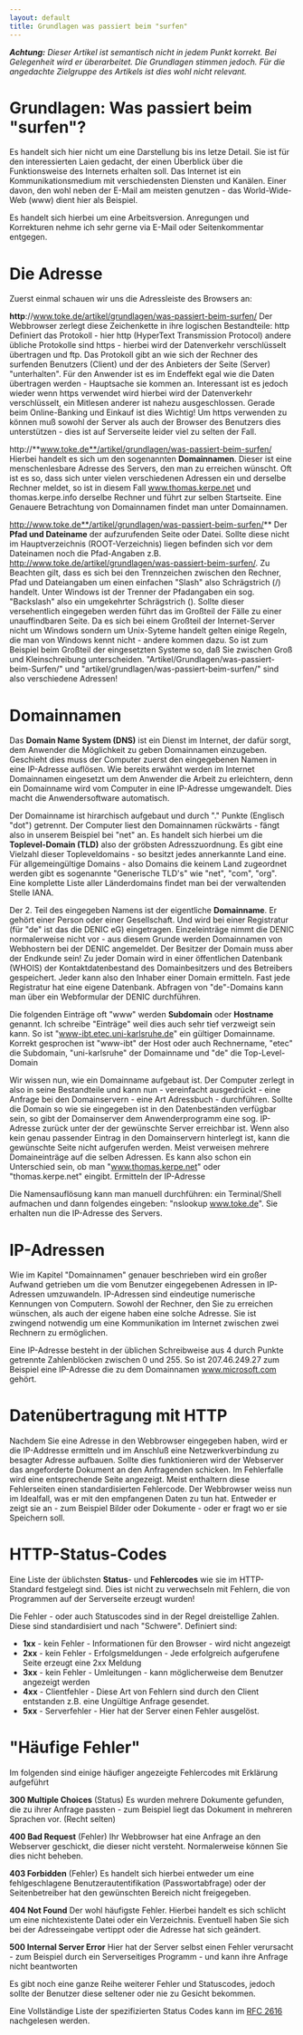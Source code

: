 ```yaml
---
layout: default
title: Grundlagen was passiert beim "surfen"
---
```


  *__Achtung:__ Dieser Artikel ist semantisch nicht in jedem Punkt korrekt.
  Bei Gelegenheit wird er überarbeitet. Die Grundlagen stimmen jedoch.
  Für die angedachte Zielgruppe des Artikels ist dies wohl nicht relevant.*


Grundlagen: Was passiert beim "surfen"?
=======================================

Es handelt sich hier nicht um eine Darstellung bis ins letze Detail. Sie ist für den interessierten Laien gedacht, der einen Überblick über die Funktionsweise des Internets erhalten soll.
Das Internet ist ein Kommunikationsmedium mit verschiedensten Diensten und Kanälen. Einer davon, den wohl neben der E-Mail am meisten genutzen - das World-Wide-Web (www) dient hier als Beispiel. 

Es handelt sich hierbei um eine Arbeitsversion. Anregungen und Korrekturen nehme ich sehr gerne via E-Mail oder Seitenkommentar entgegen.

Die Adresse
===========

Zuerst einmal schauen wir uns die Adressleiste des Browsers an:

**http**://www.toke.de/artikel/grundlagen/was-passiert-beim-surfen/
Der Webbrowser zerlegt diese Zeichenkette in ihre logischen Bestandteile: http Definiert das Protokoll - hier http (HyperText Transmission Protocol) andere übliche Protokolle sind https - hierbei wird der Datenverkehr verschlüsselt übertragen und ftp. Das Protokoll gibt an wie sich der Rechner des surfenden Benutzers (Client) und der des Anbieters der Seite (Server) "unterhalten". Für den Anwender ist es im Endeffekt egal wie die Daten übertragen werden - Hauptsache sie kommen an. Interessant ist es jedoch wieder wenn https verwendet wird hierbei wird der Datenverkehr verschlüsselt, ein Mitlesen anderer ist nahezu ausgeschlossen. Gerade beim Online-Banking und Einkauf ist dies Wichtig! Um https verwenden zu können muß sowohl der Server als auch der Browser des Benutzers dies unterstützen - dies ist auf Serverseite leider viel zu selten der Fall.

http://**www.toke.de**/artikel/grundlagen/was-passiert-beim-surfen/
Hierbei handelt es sich um den sogenannten **Domainnamen**. Dieser ist eine menschenlesbare Adresse des Servers, den man zu erreichen wünscht. Oft ist es so, dass sich unter vielen verschiedenen Adressen ein und derselbe Rechner meldet, so ist in diesem Fall www.thomas.kerpe.net und thomas.kerpe.info derselbe Rechner und führt zur selben Startseite. Eine Genauere Betrachtung von Domainnamen findet man unter Domainnamen.

http://www.toke.de**/artikel/grundlagen/was-passiert-beim-surfen/**
Der **Pfad und Dateiname** der aufzurufenden Seite oder Datei. Sollte diese nicht im Hauptverzeichnis (ROOT-Verzeichnis) liegen befinden sich vor dem Dateinamen noch die Pfad-Angaben z.B. http://www.toke.de/artikel/grundlagen/was-passiert-beim-surfen/. Zu Beachten gilt, dass es sich bei den Trennzeichen zwischen den Rechner, Pfad und Dateiangaben um einen einfachen "Slash" also Schrägstrich (/) handelt. Unter Windows ist der Trenner der Pfadangaben ein sog. "Backslash" also ein umgekehrter Schrägstrich (\). Sollte dieser versehentlich eingegeben werden führt das im Großteil der Fälle zu einer unauffindbaren Seite.
Da es sich bei einem Großteil der Internet-Server nicht um Windows sondern um Unix-Syteme handelt gelten einige Regeln, die man von Windows kennt nicht - andere kommen dazu. So ist zum Beispiel beim Großteil der eingesetzten Systeme so, daß Sie zwischen Groß und Kleinschreibung unterscheiden. "Artikel/Grundlagen/was-passiert-beim-Surfen/" und "artikel/grundlagen/was-passiert-beim-surfen/" sind also verschiedene Adressen!

Domainnamen
===========

Das **Domain Name System (DNS)** ist ein Dienst im Internet, der dafür sorgt, dem Anwender die Möglichkeit zu geben Domainnamen einzugeben. Geschieht dies muss der Computer zuerst den eingegebenen Namen in eine IP-Adresse auflösen. Wie bereits erwähnt werden im Internet Domainnamen eingesetzt um dem Anwender die Arbeit zu erleichtern, denn ein Domainname wird vom Computer in eine IP-Adresse umgewandelt. Dies macht die Anwendersoftware automatisch.

Der Domainname ist hirarchisch aufgebaut und durch "." Punkte (Englisch "dot") getrennt. Der Computer liest den Domainnamen rückwärts - fängt also in unserem Beispiel bei "net" an. Es handelt sich hierbei um die **Toplevel-Domain (TLD)** also der gröbsten Adresszuordnung. Es gibt eine Vielzahl dieser Topleveldomains - so besitzt jedes annerkannte Land eine. Für allgemeingültige Domains - also Domains die keinem Land zugeordnet werden gibt es sogenannte "Generische TLD's" wie "net", "com", "org".
Eine komplette Liste aller Länderdomains findet man bei der verwaltenden Stelle IANA.

Der 2. Teil des eingegeben Namens ist der eigentliche **Domainname**. Er gehört einer Person oder einer Gesellschaft. Und wird bei einer Registratur (für "de" ist das die DENIC eG) eingetragen. Einzeleinträge nimmt die DENIC normalerweise nicht vor - aus diesem Grunde werden Domainnamen von Webhostern bei der DENIC angemeldet. Der Besitzer der Domain muss aber der Endkunde sein!
Zu jeder Domain wird in einer öffentlichen Datenbank (WHOIS) der Kontaktdatenbestand des Domainbesitzers und des Betreibers gespeichert. Jeder kann also den Inhaber einer Domain ermitteln. Fast jede Registratur hat eine eigene Datenbank. Abfragen von "de"-Domains kann man über ein Webformular der DENIC durchführen.

Die folgenden Einträge oft "www" werden **Subdomain** oder **Hostname** genannt. Ich schreibe "Einträge" weil dies auch sehr tief verzweigt sein kann. So ist "www-ibt.etec.uni-karlsruhe.de" ein gültiger Domainname. Korrekt gesprochen ist "www-ibt" der Host oder auch Rechnername, "etec" die Subdomain, "uni-karlsruhe" der Domainname und "de" die Top-Level-Domain

Wir wissen nun, wie ein Domainname aufgebaut ist. Der Computer zerlegt in also in seine Bestandteile und kann nun - vereinfacht ausgedrückt - eine Anfrage bei den Domainservern - eine Art Adressbuch - durchführen. 
Sollte die Domain so wie sie eingegeben ist in den Datenbeständen verfügbar sein, so gibt der Domainserver dem Anwenderprogramm eine sog. IP-Adresse zurück unter der der gewünschte Server erreichbar ist.
Wenn also kein genau passender Eintrag in den Domainservern hinterlegt ist, kann die gewünschte Seite nicht aufgerufen werden. Meist verweisen mehrere Domaineinträge auf die selben Adressen. Es kann also schon ein Unterschied sein, ob man "www.thomas.kerpe.net" oder "thomas.kerpe.net" eingibt.
Ermitteln der IP-Adresse

Die Namensauflösung kann man manuell durchführen: ein Terminal/Shell aufmachen und dann folgendes eingeben: "nslookup www.toke.de". Sie erhalten nun die IP-Adresse des Servers.

IP-Adressen
===========

Wie im Kapitel "Domainnamen" genauer beschrieben wird ein großer Aufwand getrieben um die vom Benutzer eingegebenen Adressen in IP-Adressen umzuwandeln. IP-Adressen sind eindeutige numerische Kennungen von Computern. Sowohl der Rechner, den Sie zu erreichen wünschen, als auch der eigene haben eine solche Adresse. Sie ist zwingend notwendig um eine Kommunikation im Internet zwischen zwei Rechnern zu ermöglichen.

Eine IP-Adresse besteht in der üblichen Schreibweise aus 4 durch Punkte getrennte Zahlenblöcken zwischen 0 und 255. So ist 207.46.249.27 zum Beispiel eine IP-Adresse die zu dem Domainnamen www.microsoft.com gehört.

Datenübertragung mit HTTP
=========================

Nachdem Sie eine Adresse in den Webbrowser eingegeben haben, wird er die IP-Addresse ermitteln und im Anschluß eine Netzwerkverbindung zu besagter Adresse aufbauen.
Sollte dies funktionieren wird der Webserver das angeforderte Dokument an den Anfragenden schicken. Im Fehlerfalle wird eine entsprechende Seite angezeigt. Meist enthaltern diese Fehlerseiten einen standardisierten Fehlercode.
Der Webbrowser weiss nun im Idealfall, was er mit den empfangenen Daten zu tun hat. Entweder er zeigt sie an - zum Beispiel Bilder oder Dokumente - oder er fragt wo er sie Speichern soll.

HTTP-Status-Codes
==================

Eine Liste der üblichsten **Status**- und **Fehlercodes** wie sie im HTTP-Standard festgelegt sind.
Dies ist nicht zu verwechseln mit Fehlern, die von Programmen auf der Serverseite erzeugt wurden!

Die Fehler - oder auch Statuscodes sind in der Regel dreistellige Zahlen. Diese sind standardisiert und nach "Schwere". Definiert sind:

* **1xx** - kein Fehler - Informationen für den Browser - wird nicht angezeigt
* **2xx** - kein Fehler - Erfolgsmeldungen - Jede erfolgreich aufgerufene Seite erzeugt eine 2xx Meldung
* **3xx** - kein Fehler - Umleitungen - kann möglicherweise dem Benutzer angezeigt werden
* **4xx** - Clientfehler - Diese Art von Fehlern sind durch den Client entstanden z.B. eine Ungültige Anfrage gesendet.
* **5xx** - Serverfehler - Hier hat der Server einen Fehler ausgelöst.

"Häufige Fehler"
================

Im folgenden sind einige häufiger angezeigte Fehlercodes mit Erklärung aufgeführt

**300 Multiple Choices** (Status)
Es wurden mehrere Dokumente gefunden, die zu ihrer Anfrage passten - zum Beispiel liegt das Dokument in mehreren Sprachen vor. (Recht selten)

**400 Bad Request** (Fehler)
Ihr Webbrowser hat eine Anfrage an den Webserver geschickt, die dieser nicht versteht. Normalerweise können Sie dies nicht beheben.

**403 Forbidden** (Fehler)
Es handelt sich hierbei entweder um eine fehlgeschlagene Benutzerautentifikation (Passwortabfrage) oder der Seitenbetreiber hat den gewünschten Bereich nicht freigegeben.

**404 Not Found**
Der wohl häufigste Fehler. Hierbei handelt es sich schlicht um eine nichtexistente Datei oder ein Verzeichnis. Eventuell haben Sie sich bei der Adresseingabe vertippt oder die Adresse hat sich geändert.

**500 Internal Server Error**
Hier hat der Server selbst einen Fehler verursacht - zum Beispiel durch ein Serverseitiges Programm - und kann ihre Anfrage nicht beantworten

Es gibt noch eine ganze Reihe weiterer Fehler und Statuscodes, jedoch sollte der Benutzer diese seltener oder nie zu Gesicht bekommen.

Eine Vollständige Liste der spezifizierten Status Codes kann im [RFC 2616](http://www.w3.org/Protocols/rfc2616/rfc2616-sec10.html) nachgelesen werden.
